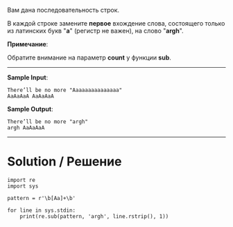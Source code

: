 Вам дана последовательность строк.

В каждой строке замените **первое** вхождение слова, состоящего только из латинских букв "**a**" (регистр не важен), на слово "**argh**".

**Примечание**:

Обратите внимание на параметр **count** у функции **sub﻿**.

---

**Sample Input**:

```
There’ll be no more "Aaaaaaaaaaaaaaa"
AaAaAaA AaAaAaA
```

**Sample Output**:

```
There’ll be no more "argh"
argh AaAaAaA
```

---

# Solution / Решение

```
import re
import sys

pattern = r'\b[Aa]+\b'

for line in sys.stdin:
    print(re.sub(pattern, 'argh', line.rstrip(), 1))
```
